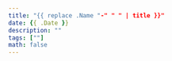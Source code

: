 ```yaml
---
title: "{{ replace .Name "-" " " | title }}"
date: {{ .Date }}
description: ""
tags: [""]
math: false
---
```



